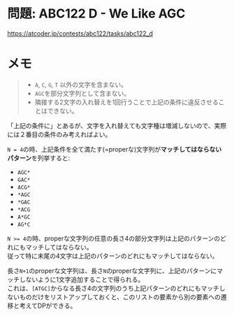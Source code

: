 # 問題: ABC122 D - We Like AGC 

https://atcoder.jp/contests/abc122/tasks/abc122_d

# メモ

> - `A`, `C`, `G`, `T` 以外の文字を含まない。
> - `AGC`を部分文字列として含まない。
> - 隣接する2文字の入れ替えを1回行うことで上記の条件に違反させることはできない。

「上記の条件に」とあるが、文字を入れ替えても文字種は増減しないので、実際には２番目の条件のみ考えればよい。

`N = 4`の時、上記条件を全て満たす(=properな)文字列が**マッチしてはならないパターン**を列挙すると:

- `AGC*`
- `GAC*`
- `ACG*`
- `*AGC`
- `*GAC`
- `*ACG`
- `A*GC`
- `AG*C`

`N >= 4`の時、properな文字列の任意の長さ4の部分文字列は上記のパターンのどれにもマッチしてはならない。\
従って特に末尾の4文字は上記のパターンのどれにもマッチしてはならない。

長さ`N+1`のproperな文字列は、長さ`N`のproperな文字列に、上記のパターンにマッチしないように1文字追加することで得られる。\
これは、`[ATGC]`からなる長さ4の文字列のうち上記パターンのどれにもマッチしないものだけをリストアップしておくと、このリストの要素から別の要素への遷移と考えてDPができる。
